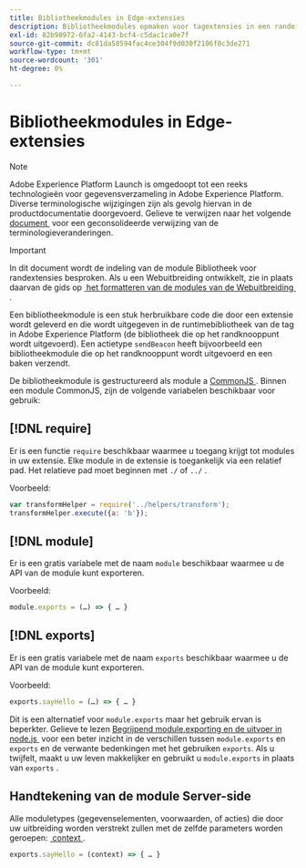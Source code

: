 ```yaml
---
title: Bibliotheekmodules in Edge-extensies
description: Bibliotheekmodules opmaken voor tagextensies in een randeigenschap.
exl-id: 82b98972-6fa2-4143-bcf4-c5dac1ca0e7f
source-git-commit: dc81da58594fac4ce304f9d030f2106f0c3de271
workflow-type: tm+mt
source-wordcount: '301'
ht-degree: 0%

---
```


# Bibliotheekmodules in Edge-extensies

>[!NOTE]
>
>Adobe Experience Platform Launch is omgedoopt tot een reeks technologieën voor gegevensverzameling in Adobe Experience Platform. Diverse terminologische wijzigingen zijn als gevolg hiervan in de productdocumentatie doorgevoerd. Gelieve te verwijzen naar het volgende [&#x200B; document &#x200B;](../../term-updates.md) voor een geconsolideerde verwijzing van de terminologieveranderingen.

>[!IMPORTANT]
>
>In dit document wordt de indeling van de module Bibliotheek voor randextensies besproken. Als u een Webuitbreiding ontwikkelt, zie in plaats daarvan de gids op [&#x200B; het formatteren van de modules van de Webuitbreiding &#x200B;](../web/format.md).

Een bibliotheekmodule is een stuk herbruikbare code die door een extensie wordt geleverd en die wordt uitgegeven in de runtimebibliotheek van de tag in Adobe Experience Platform (de bibliotheek die op het randknooppunt wordt uitgevoerd). Een actietype `sendBeacon` heeft bijvoorbeeld een bibliotheekmodule die op het randknooppunt wordt uitgevoerd en een baken verzendt.

De bibliotheekmodule is gestructureerd als module a [&#x200B; CommonJS &#x200B;](https://nodejs.org/api/modules.html#modules-commonjs-modules). Binnen een module CommonJS, zijn de volgende variabelen beschikbaar voor gebruik:

## [!DNL require]

Er is een functie `require` beschikbaar waarmee u toegang krijgt tot modules in uw extensie. Elke module in de extensie is toegankelijk via een relatief pad. Het relatieve pad moet beginnen met `./` of `../` .

Voorbeeld:

```js
var transformHelper = require('../helpers/transform');
transformHelper.execute({a: 'b'});
```

## [!DNL module]

Er is een gratis variabele met de naam `module` beschikbaar waarmee u de API van de module kunt exporteren.

Voorbeeld:

```js
module.exports = (…) => { … }
```

## [!DNL exports]

Er is een gratis variabele met de naam `exports` beschikbaar waarmee u de API van de module kunt exporteren.

Voorbeeld:

```js
exports.sayHello = (…) => { … }
```

Dit is een alternatief voor `module.exports` maar het gebruik ervan is beperkter. Gelieve te lezen [&#x200B; Begrijpend module.exporting en de uitvoer in node.js &#x200B;](https://www.sitepoint.com/understanding-module-exports-exports-node-js/) voor een beter inzicht in de verschillen tussen `module.exports` en `exports` en de verwante bedenkingen met het gebruiken `exports`. Als u twijfelt, maakt u uw leven makkelijker en gebruikt u `module.exports` in plaats van `exports` .

## Handtekening van de module Server-side

Alle moduletypes (gegevenselementen, voorwaarden, of acties) die door uw uitbreiding worden verstrekt zullen met de zelfde parameters worden geroepen: [&#x200B; context &#x200B;](./context.md).

```js
exports.sayHello = (context) => { … }
```
